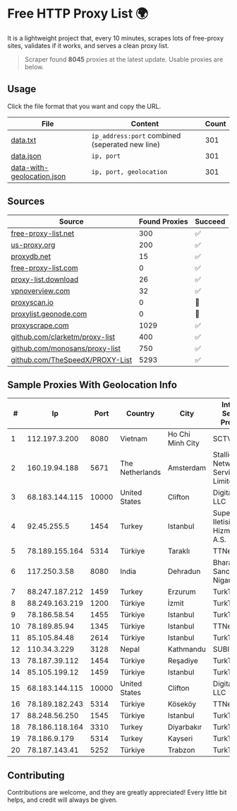 
# Free HTTP Proxy List 🌍

It is a lightweight project that, every 10 minutes, scrapes lots of free-proxy sites, validates if it works, and serves a clean proxy list.


> Scraper found **8045** proxies at the latest update. Usable proxies are below.

## Usage

Click the file format that you want and copy the URL.


|File|Content|Count|
|----|-------|-----|
|[data.txt](https://raw.githubusercontent.com/themiralay/Proxy-List-World/master/data.txt)|`ip_address:port` combined (seperated new line)|301|
|[data.json](https://raw.githubusercontent.com/themiralay/Proxy-List-World/master/data.json)|`ip, port`|301|
|[data-with-geolocation.json](https://raw.githubusercontent.com/themiralay/Proxy-List-World/master/data-with-geolocation.json)|`ip, port, geolocation`|301|

## Sources

|Source|Found Proxies|Succeed|
|------|-------------|-------|
|[free-proxy-list.net](https://free-proxy-list.net)|300|✅|
|[us-proxy.org](https://www.us-proxy.org)|200|✅|
|[proxydb.net](http://proxydb.net)|15|✅|
|[free-proxy-list.com](https://free-proxy-list.com/?page=&port=&type%5B%5D=http&type%5B%5D=https&up_time=0&search=Search)|0|✅|
|[proxy-list.download](https://www.proxy-list.download/HTTP)|26|✅|
|[vpnoverview.com](https://vpnoverview.com/privacy/anonymous-browsing/free-proxy-servers)|32|✅|
|[proxyscan.io](https://www.proxyscan.io)|0|🚫|
|[proxylist.geonode.com](https://proxylist.geonode.com/api/proxy-list?limit=300&page=1&sort_by=lastChecked&sort_type=desc&protocols=http,https)|0|🚫|
|[proxyscrape.com](https://api.proxyscrape.com/v2/?request=displayproxies&protocol=http&timeout=10000&country=all&ssl=all&anonymity=all)|1029|✅|
|[github.com/clarketm/proxy-list](https://raw.githubusercontent.com/clarketm/proxy-list/master/proxy-list-raw.txt)|400|✅|
|[github.com/monosans/proxy-list](https://raw.githubusercontent.com/monosans/proxy-list/main/proxies/http.txt)|750|✅|
|[github.com/TheSpeedX/PROXY-List](https://raw.githubusercontent.com/TheSpeedX/PROXY-List/master/http.txt)|5293|✅|


## Sample Proxies With Geolocation Info

|#|Ip|Port|Country|City|Internet Service Provider|
|-|--|----|-------|----|-------------------------|
|1|112.197.3.200|8080|Vietnam|Ho Chi Minh City|SCTV|
|2|160.19.94.188|5671|The Netherlands|Amsterdam|Stallion Network Services Limited|
|3|68.183.144.115|10000|United States|Clifton|DigitalOcean, LLC|
|4|92.45.255.5|1454|Turkey|Istanbul|Superonline Iletisim Hizmetleri A.S.|
|5|78.189.155.164|5314|Türkiye|Taraklı|TTNet A.S.|
|6|117.250.3.58|8080|India|Dehradun|Bharat Sanchar Nigam Ltd|
|7|88.247.187.212|1459|Turkey|Erzurum|TurkTelecom|
|8|88.249.163.219|1200|Türkiye|İzmit|TurkTelecom|
|9|78.186.58.54|1455|Türkiye|Istanbul|TurkTelecom|
|10|78.189.85.94|1345|Türkiye|Istanbul|TTNet A.S.|
|11|85.105.84.48|2614|Türkiye|Istanbul|TurkTelecom|
|12|110.34.3.229|3128|Nepal|Kathmandu|SUBISU C7|
|13|78.187.39.112|1454|Türkiye|Reşadiye|TurkTelecom|
|14|85.105.199.12|1459|Türkiye|Istanbul|TurkTelecom|
|15|68.183.144.115|10000|United States|Clifton|DigitalOcean, LLC|
|16|78.189.182.243|5314|Türkiye|Köseköy|TTNet A.S.|
|17|88.248.56.250|1545|Türkiye|Istanbul|TurkTelecom|
|18|78.186.118.164|3310|Turkey|Diyarbakır|TurkTelecom|
|19|78.186.9.179|5314|Turkey|Kayseri|TurkTelecom|
|20|78.187.143.41|5252|Türkiye|Trabzon|TurkTelecom|



## Contributing

Contributions are welcome, and they are greatly appreciated! Every
little bit helps, and credit will always be given.

